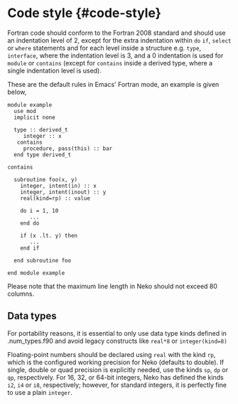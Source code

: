 # Code style {#code-style}
Fortran code should conform to the Fortran 2008 standard and should use an indentation level of 2, except for the extra indentation within `do` `if`, `select` or `where` statements and for each level inside a structure e.g. `type`, `interface`, where the indentation level is 3, and a 0 indentation is used for `module` or `contains` (except for `contains` inside a derived type, where a single indentation level is used).

These are the default rules in Emacs' Fortran mode, an example is given below,

~~~~~~~~~~~~~~~{.f90}
module example
  use mod
  implicit none

  type :: derived_t
     integer :: x
   contains
     procedure, pass(this) :: bar     
  end type derived_t

contains

  subroutine foo(x, y)
    integer, intent(in) :: x
    integer, intent(inout) :: y
    real(kind=rp) :: value

    do i = 1, 10
       ...
    end do

    if (x .lt. y) then
       ...
    end if
    
  end subroutine foo
  
end module example
~~~~~~~~~~~~~~~

Please note that the maximum line length in Neko should not exceed 80 columns.

## Data types
For portability reasons, it is essential to only use data type kinds defined in .num_types.f90 and avoid legacy constructs like `real*8` or `integer(kind=8)`

Floating-point numbers should be declared using `real` with the kind `rp`, which is the configured working precision for Neko (defaults to double). If single, double or quad precision is explicitly needed, use the kinds `sp`, `dp` or `qp`, respectively. For 16, 32, or 64-bit integers, Neko has defined the kinds ` i2`, `i4` or `i8`, respectively; however, for standard integers, it is perfectly fine to use a plain `integer`.
